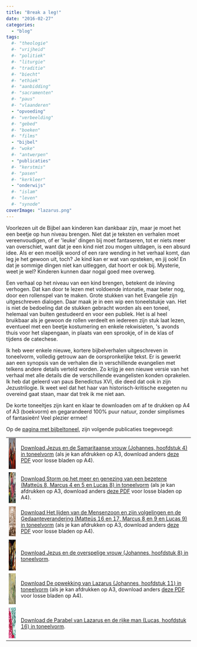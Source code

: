 ```yaml
---
title: "Break a leg!"
date: "2016-02-27"
categories: 
  - "blog"
tags:
  #- "theologie"
  #- "vrijheid"
  #- "politiek"
  #- "liturgie"
  #- "traditie"
  #- "biecht"
  #- "ethiek"
  #- "aanbidding"
  #- "sacramenten"
  #- "paus"
  #- "vlaanderen"
  - "opvoeding"
  #- "verbeelding"
  #- "gebed"
  #- "boeken"
  #- "films"
  - "bijbel"
  #- "woke"
  #- "antwerpen"
  - "publicaties"
  #- "kerstmis"
  #- "pasen"
  #- "kerkleer"
  - "onderwijs"
  #- "islam"
  #- "leven"
  #- "synode"
coverImage: "lazarus.png"
---
```


Voorlezen uit de Bijbel aan kinderen kan dankbaar zijn, maar je moet het een beetje op hun niveau brengen. Niet dat je teksten en verhalen moet vereenvoudigen, of er 'leuke' dingen bij moet fantaseren, tot er niets meer van overschiet, want dat je een kind niet zou mogen uitdagen, is een absurd idee. Als er een moeilijk woord of een rare wending in het verhaal komt, dan leg je het gewoon uit, toch? Je kind kan er wat van opsteken, en jij ook! En dat je sommige dingen niet kan uitleggen, dat hoort er ook bij. Mysterie, weet je wel? Kinderen kunnen daar nogal goed mee overweg.

Een verhaal op het niveau van een kind brengen, betekent de inleving verhogen. Dat kan door te lezen met voldoende intonatie, maar beter nog, door een rollenspel van te maken. Grote stukken van het Evangelie zijn uitgeschreven dialogen. Daar maak je in een wip een toneelstukje van. Het is niet de bedoeling dat de stukken gebracht worden als een toneel, helemaal van buiten gestudeerd en voor een publiek. Het is al heel bruikbaar als je gewoon de rollen verdeelt en iedereen zijn stuk laat lezen, eventueel met een beetje kostumering en enkele rekwisieten, 's avonds thuis voor het slapengaan, in plaats van een sprookje, of in de klas of tijdens de catechese.

Ik heb weer enkele nieuwe, kortere bijbelverhalen uitgeschreven in toneelvorm, volledig getrouw aan de oorspronkelijke tekst. Er is gewerkt aan een synopsis van de verhalen die in verschillende evangelien met telkens andere details verteld worden. Zo krijg je een nieuwe versie van het verhaal met alle details die de verschillende evangelisten konden oprakelen. Ik heb dat geleerd van paus Benedictus XVI, die deed dat ook in zijn Jezustrilogie. Ik weet wel dat het haar van historisch-kritische exegeten nu overeind gaat staan, maar dat trek ik me niet aan.

De korte toneeltjes zijn kant en klaar te downloaden om af te drukken op A4 of A3 (boekvorm) en gegarandeerd 100% puur natuur, zonder simplismes of fantasieën! Veel plezier ermee!

Op de [pagina met bijbeltoneel](/page/bijbeltoneel/), zijn volgende publicaties toegevoegd:

<table class="widget"><tbody><tr><td><a href="https://storage.googleapis.com/geloven-leren/toneel/Jezus%20en%20de%20samaritaanse%20vrouw-a3.pdf" target="_blank"><img src="images/samaritaanse-vrouw.png" alt="Jezus en de Samaritaanse vrouw (Johannes, hoofdstuk 4) in toneelvorm" width="84" height="84"></a></td><td><a href="https://storage.googleapis.com/geloven-leren/toneel/Jezus%20en%20de%20samaritaanse%20vrouw-a3.pdf" target="_blank">Download Jezus en de Samaritaanse vrouw (Johannes, hoofdstuk 4) in toneelvorm</a> (als je kan afdrukken op A3, download anders <a href="https://storage.googleapis.com/geloven-leren/toneel/Jezus%20en%20de%20samaritaanse%20vrouw.pdf" target="_blank">deze PDF</a> voor losse bladen op A4).</td></tr><tr><td><a href="https://storage.googleapis.com/geloven-leren/toneel/Storm%20op%20het%20meer%20en%20genezing%20van%20een%20bezetene-a3.pdf" target="_blank"><img src="images/storm-op-het-meer.png" alt="Storm op het meer en genezing van een bezetene (Matteüs 8, Marcus 4 en 5 en Lucas 8) in toneelvorm" width="84" height="84"></a></td><td><a href="https://storage.googleapis.com/geloven-leren/toneel/Storm%20op%20het%20meer%20en%20genezing%20van%20een%20bezetene-a3.pdf" target="_blank">Download Storm op het meer en genezing van een bezetene (Matteüs 8, Marcus 4 en 5 en Lucas 8) in toneelvorm</a> (als je kan afdrukken op A3, download anders <a href="https://storage.googleapis.com/geloven-leren/toneel/Storm%20op%20het%20meer%20en%20genezing%20van%20een%20bezetene.pdf" target="_blank">deze PDF</a> voor losse bladen op A4).</td></tr><tr><td><a href="https://storage.googleapis.com/geloven-leren/toneel/Het%20lijden%20van%20de%20Mensenzoon%20en%20zijn%20volgelingen%20en%20de%20Gedaanteverandering-a3.pdf" target="_blank"><img src="images/gedaanteverandering.png" alt="Het lijden van de Mensenzoon en zijn volgelingen en de Gedaanteverandering (Matteüs 16 en 17, Marcus 8 en 9 en Lucas 9) in toneelvorm" width="84" height="84"></a></td><td><a href="https://storage.googleapis.com/geloven-leren/toneel/Het%20lijden%20van%20de%20Mensenzoon%20en%20zijn%20volgelingen%20en%20de%20Gedaanteverandering-a3.pdf" target="_blank">Download Het lijden van de Mensenzoon en zijn volgelingen en de Gedaanteverandering (Matteüs 16 en 17, Marcus 8 en 9 en Lucas 9) in toneelvorm</a> (als je kan afdrukken op A3, download anders <a href="https://storage.googleapis.com/geloven-leren/toneel/Het%20lijden%20van%20de%20Mensenzoon%20en%20zijn%20volgelingen%20en%20de%20Gedaanteverandering.pdf" target="_blank">deze PDF</a> voor losse bladen op A4).</td></tr><tr><td><a href="https://storage.googleapis.com/geloven-leren/toneel/Jezus%20en%20de%20overspelige%20vrouw.pdf" target="_blank"><img src="images/overspelige-vrouw.png" alt="Jezus en de overspelige vrouw (Johannes, hoofdstuk 8) in toneelvorm" width="84" height="84"></a></td><td><a href="https://storage.googleapis.com/geloven-leren/toneel/Jezus%20en%20de%20overspelige%20vrouw.pdf" target="_blank">Download Jezus en de overspelige vrouw (Johannes, hoofdstuk 8) in toneelvorm</a>.</td></tr><tr><td><a href="https://storage.googleapis.com/geloven-leren/toneel/De%20opwekking%20van%20Lazarus-a3.pdf" target="_blank"><img src="images/lazarus.png" alt="De opwekking van Lazarus (Johannes, hoofdstuk 11) in toneelvorm" width="84" height="84"></a></td><td><a href="https://storage.googleapis.com/geloven-leren/toneel/De%20opwekking%20van%20Lazarus-a3.pdf" target="_blank">Download De opwekking van Lazarus (Johannes, hoofdstuk 11) in toneelvorm</a> (als je kan afdrukken op A3, download anders <a href="https://storage.googleapis.com/geloven-leren/toneel/De%20opwekking%20van%20Lazarus.pdf" target="_blank">deze PDF</a> voor losse bladen op A4).</td></tr><tr><td><a href="https://storage.googleapis.com/geloven-leren/toneel/Parabel%20van%20Lazarus%20en%20de%20rijke%20man.pdf" target="_blank"><img src="images/lazarus-en-de-rijke-man.png" alt="Parabel van Lazarus en de rijke man (Lucas, hoofdstuk 16) in toneelvorm" width="84" height="84"></a></td><td><a href="https://storage.googleapis.com/geloven-leren/toneel/Parabel%20van%20Lazarus%20en%20de%20rijke%20man.pdf" target="_blank">Download de Parabel van Lazarus en de rijke man (Lucas, hoofdstuk 16) in toneelvorm</a>.</td></tr></tbody></table>
